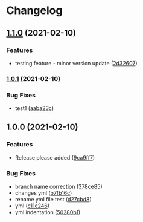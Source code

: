 # Changelog

## [1.1.0](https://www.github.com/29rohitkumar01/Example-Release-Please/compare/v1.0.1...v1.1.0) (2021-02-10)


### Features

* testing feature - minor version update ([2d32607](https://www.github.com/29rohitkumar01/Example-Release-Please/commit/2d32607398a6efe9b25932fe88bbb9122ace6707))

### [1.0.1](https://www.github.com/29rohitkumar01/Example-Release-Please/compare/v1.0.0...v1.0.1) (2021-02-10)


### Bug Fixes

* test1 ([aaba23c](https://www.github.com/29rohitkumar01/Example-Release-Please/commit/aaba23cd209f03b7c9278bfc1089ebc1e69d79fb))

## 1.0.0 (2021-02-10)


### Features

* Release please added ([9ca9ff7](https://www.github.com/29rohitkumar01/Example-Release-Please/commit/9ca9ff72568dabebbeceb5ec986b291fc2235157))


### Bug Fixes

* branch name correction ([378ce85](https://www.github.com/29rohitkumar01/Example-Release-Please/commit/378ce857345f80d4b6ec6b76791fb9a62e8dee77))
* changes yml ([b7fb16c](https://www.github.com/29rohitkumar01/Example-Release-Please/commit/b7fb16c0f2b74f561bb61c30435f3532fe268004))
* rename yml file test ([d27cbd8](https://www.github.com/29rohitkumar01/Example-Release-Please/commit/d27cbd8ca41ff4358eae2b2670af31b590ee430f))
* yml ([c11c246](https://www.github.com/29rohitkumar01/Example-Release-Please/commit/c11c246b880d91e4d2b0b96a60975f76e4ae1284))
* yml indentation ([50280b1](https://www.github.com/29rohitkumar01/Example-Release-Please/commit/50280b18de3fdcb2863616260d76c9b51017b60f))
